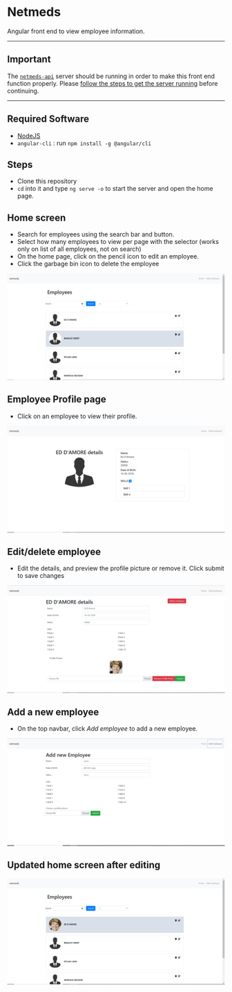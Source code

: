 # Netmeds

Angular front end to view employee information. 

---
## Important
The [`netmeds-api`](https://github.com/profgrammer/netmeds-api) server should be running in order to make this front end function properly. Please [follow the steps to get the server running](https://github.com/profgrammer/netmeds-api/blob/master/README.md) before continuing.

---

## Required Software

* [NodeJS](https://nodejs.org/en/download/)
* `angular-cli` : run `npm install -g @angular/cli`

## Steps

* Clone this repository
* `cd` into it and type `ng serve -o` to start the server and open the home page. 

## Home screen

* Search for employees using the search bar and button.
* Select how many employees to view per page with the selector (works only on list of all employees, not on search) 
* On the home page, click on the pencil icon to edit an employee.
* Click the garbage bin icon to delete the employee

![home screen](images/homeScreen.png)


## Employee Profile page

* Click on an employee to view their profile.

![employee profile](images/employeeScreen.png)

## Edit/delete employee

* Edit the details, and preview the profile picture or remove it. Click submit to save changes

![edit employee](images/update.png)


## Add a new employee

* On the top navbar, click *Add employee* to add a new employee.

![Add employee](images/add.png)

## Updated home screen after editing

![Updated employee](images/updatedHome.png)
